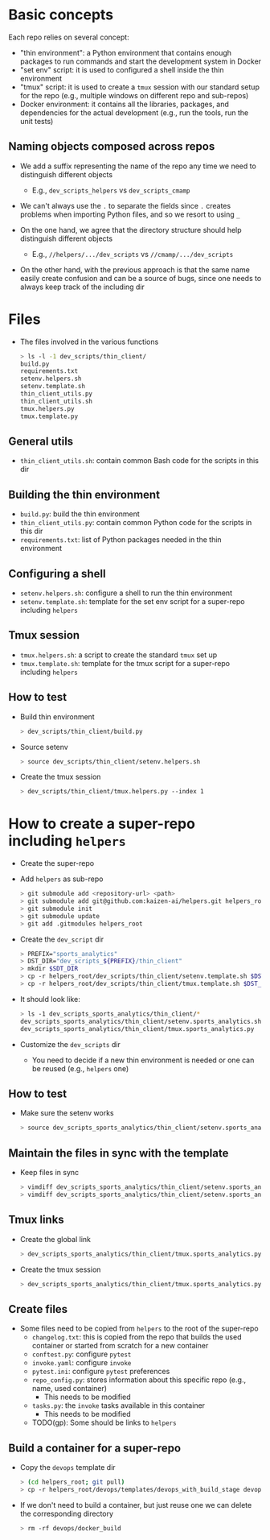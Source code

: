 # Basic concepts

Each repo relies on several concept:

- "thin environment": a Python environment that contains enough packages to run
  commands and start the development system in Docker
- "set env" script: it is used to configured a shell inside the thin environment
- "tmux" script: it is used to create a `tmux` session with our standard setup
  for the repo (e.g., multiple windows on different repo and sub-repos)
- Docker environment: it contains all the libraries, packages, and dependencies
  for the actual development (e.g., run the tools, run the unit tests)

## Naming objects composed across repos
- We add a suffix representing the name of the repo any time we need to
  distinguish different objects
  - E.g., `dev_scripts_helpers` vs `dev_scripts_cmamp`
- We can't always use the `.` to separate the fields since `.` creates problems
  when importing Python files, and so we resort to using `_`

- On the one hand, we agree that the directory structure should help distinguish
  different objects
  - E.g., `//helpers/.../dev_scripts` vs `//cmamp/.../dev_scripts`
- On the other hand, with the previous approach is that the same name easily create
  confusion and can be a source of bugs, since one needs to always keep track
  of the including dir

# Files

- The files involved in the various functions
  ```bash
  > ls -l -1 dev_scripts/thin_client/
  build.py
  requirements.txt
  setenv.helpers.sh
  setenv.template.sh
  thin_client_utils.py
  thin_client_utils.sh
  tmux.helpers.py
  tmux.template.py
  ```

## General utils

- `thin_client_utils.sh`: contain common Bash code for the scripts in this dir

## Building the thin environment

- `build.py`: build the thin environment
- `thin_client_utils.py`: contain common Python code for the scripts in this dir
- `requirements.txt`: list of Python packages needed in the thin environment

## Configuring a shell

- `setenv.helpers.sh`: configure a shell to run the thin environment
- `setenv.template.sh`: template for the set env script for a super-repo
  including `helpers`

## Tmux session

- `tmux.helpers.sh`: a script to create the standard `tmux` set up
- `tmux.template.sh`: template for the tmux script for a super-repo including
  `helpers`

## How to test

- Build thin environment
  ```bash
  > dev_scripts/thin_client/build.py
  ```
- Source setenv
  ```bash
  > source dev_scripts/thin_client/setenv.helpers.sh
  ```
- Create the tmux session
  ```bash
  > dev_scripts/thin_client/tmux.helpers.py --index 1
  ```

# How to create a super-repo including `helpers`

- Create the super-repo

- Add `helpers` as sub-repo
  ```bash
  > git submodule add <repository-url> <path>
  > git submodule add git@github.com:kaizen-ai/helpers.git helpers_root
  > git submodule init
  > git submodule update
  > git add .gitmodules helpers_root
  ```

- Create the `dev_script` dir
  ``` bash
  > PREFIX="sports_analytics"
  > DST_DIR="dev_scripts_${PREFIX}/thin_client"
  > mkdir $SDT_DIR
  > cp -r helpers_root/dev_scripts/thin_client/setenv.template.sh $DST_DIR/setenv.${PREFIX}.sh
  > cp -r helpers_root/dev_scripts/thin_client/tmux.template.sh $DST_DIR/tmux.${PREFIX}.sh
  ```

- It should look like:
  ```bash
  > ls -1 dev_scripts_sports_analytics/thin_client/*
  dev_scripts_sports_analytics/thin_client/setenv.sports_analytics.sh
  dev_scripts_sports_analytics/thin_client/tmux.sports_analytics.py
  ```
- Customize the `dev_scripts` dir
  - You need to decide if a new thin environment is needed or one can be reused
    (e.g., `helpers` one)

## How to test

- Make sure the setenv works
  ```bash
  > source dev_scripts_sports_analytics/thin_client/setenv.sports_analytics.sh
  ```

## Maintain the files in sync with the template

- Keep files in sync
  ```bash
  > vimdiff dev_scripts_sports_analytics/thin_client/setenv.sports_analytics.sh helpers_root/dev_scripts/thin_client/setenv.helpers.sh
  > vimdiff dev_scripts_sports_analytics/thin_client/setenv.sports_analytics.sh helpers_root/dev_scripts/thin_client/templates/setenv.template.sh
  ```

## Tmux links

- Create the global link
  ```bash
  > dev_scripts_sports_analytics/thin_client/tmux.sports_analytics.py --create_global_link
  ```

- Create the tmux session
  ```bash
  > dev_scripts_sports_analytics/thin_client/tmux.sports_analytics.py --index 1 --force_restart
  ```

## Create files

- Some files need to be copied from `helpers` to the root of the super-repo
  - `changelog.txt`: this is copied from the repo that builds the used container or
    started from scratch for a new container
  - `conftest.py`: configure `pytest`
  - `invoke.yaml`: configure `invoke`
  - `pytest.ini`: configure `pytest` preferences
  - `repo_config.py`: stores information about this specific repo (e.g., name, used
    container)
    - This needs to be modified
  - `tasks.py`: the `invoke` tasks available in this container
    - This needs to be modified
  - TODO(gp): Some should be links to `helpers`

## Build a container for a super-repo

- Copy the `devops` template dir
  ```bash
  > (cd helpers_root; git pull)
  > cp -r helpers_root/devops/templates/devops_with_build_stage devops
  ```
- If we don't need to build a container, but just reuse one we can delete
  the corresponding directory
  ```bash
  > rm -rf devops/docker_build
  ```
